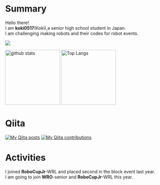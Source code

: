# Summary
Hello there!  
I am **koki0517**(Koki),a senior high school student in Japan.  
I am challenging making robots and their codes for robot events.

![](https://github-profile-summary-cards.vercel.app/api/cards/profile-details?username=koki0517&theme=vue)
<p align="left">
  <img alt="github stats" height="175px" src="https://github-readme-stats.vercel.app/api?username=koki0517&count_private=true&show_icons=ture" />
  <img alt="Top Langs" height="175px" src="https://github-readme-stats.vercel.app/api/top-langs/?username=koki0517&layout=compact&show_icons=true&count_private=true" />
</p>

# Qiita
[![My Qiita posts](https://qiita-badge.apiapi.app/s/kikou0517/posts.svg)](http://qiita.com/kikou0517)
[![My Qiita contributions](https://qiita-badge.apiapi.app/s/kikou0517/contributions.svg)](http://qiita.com/kikou0517)

# Activities
I joined **RoboCupJr**-WRL and placed second in the block event last year.  
I am going to join **WRO**-senior and **RoboCupJr**-WRL this year.
